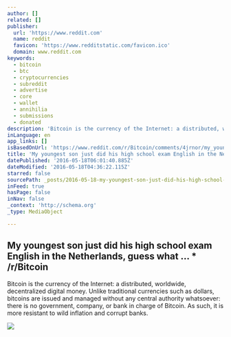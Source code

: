 ```yaml
---
author: []
related: []
publisher:
  url: 'https://www.reddit.com'
  name: reddit
  favicon: 'https://www.redditstatic.com/favicon.ico'
  domain: www.reddit.com
keywords:
  - bitcoin
  - btc
  - cryptocurrencies
  - subreddit
  - advertise
  - core
  - wallet
  - annihilia
  - submissions
  - donated
description: 'Bitcoin is the currency of the Internet: a distributed, worldwide, decentralized digital money. Unlike traditional currencies such as dollars, bitcoins are issued and managed without any central authority whatsoever: there is no government, company, or bank in charge of Bitcoin. As such, it is more resistant to wild inflation and corrupt banks.'
inLanguage: en
app_links: []
isBasedOnUrl: 'https://www.reddit.com/r/Bitcoin/comments/4jrnor/my_youngest_son_just_did_his_high_school_exam/'
title: 'My youngest son just did his high school exam English in the Netherlands, guess what ... * /r/Bitcoin'
datePublished: '2016-05-18T06:01:40.885Z'
dateModified: '2016-05-18T04:36:22.115Z'
starred: false
sourcePath: _posts/2016-05-18-my-youngest-son-just-did-his-high-school-exam-english-in-the.md
inFeed: true
hasPage: false
inNav: false
_context: 'http://schema.org'
_type: MediaObject

---
```

<article style=""><h1>My youngest son just did his high school exam English in the Netherlands, guess what ... * /r/Bitcoin</h1><p>Bitcoin is the currency of the Internet: a distributed, worldwide, decentralized digital money. Unlike traditional currencies such as dollars, bitcoins are issued and managed without any central authority whatsoever: there is no government, company, or bank in charge of Bitcoin. As such, it is more resistant to wild inflation and corrupt banks.</p><img src="https://www.redditstatic.com/icon.png" /></article>